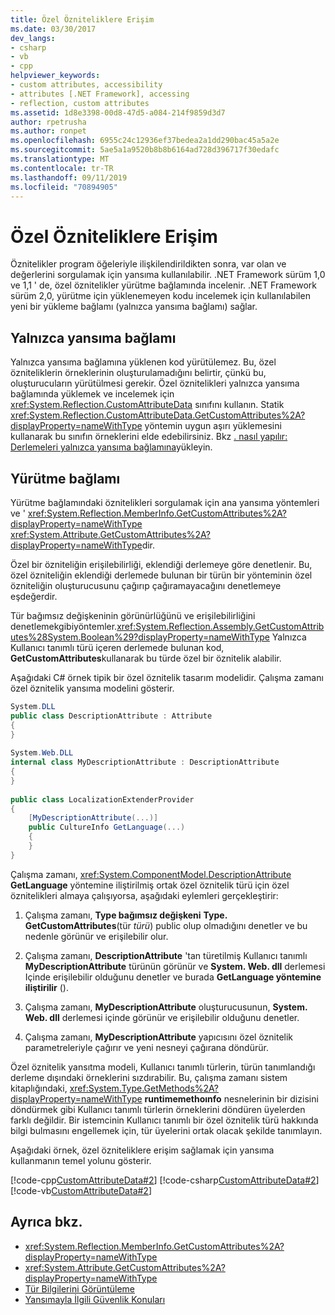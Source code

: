 ```yaml
---
title: Özel Özniteliklere Erişim
ms.date: 03/30/2017
dev_langs:
- csharp
- vb
- cpp
helpviewer_keywords:
- custom attributes, accessibility
- attributes [.NET Framework], accessing
- reflection, custom attributes
ms.assetid: 1d8e3398-00d8-47d5-a084-214f9859d3d7
author: rpetrusha
ms.author: ronpet
ms.openlocfilehash: 6955c24c12936ef37bedea2a1dd290bac45a5a2e
ms.sourcegitcommit: 5ae5a1a9520b8b8b6164ad728d396717f30edafc
ms.translationtype: MT
ms.contentlocale: tr-TR
ms.lasthandoff: 09/11/2019
ms.locfileid: "70894905"
---
```

# <a name="accessing-custom-attributes"></a>Özel Özniteliklere Erişim
Öznitelikler program öğeleriyle ilişkilendirildikten sonra, var olan ve değerlerini sorgulamak için yansıma kullanılabilir. .NET Framework sürüm 1,0 ve 1,1 ' de, özel öznitelikler yürütme bağlamında incelenir. .NET Framework sürüm 2,0, yürütme için yüklenemeyen kodu incelemek için kullanılabilen yeni bir yükleme bağlamı (yalnızca yansıma bağlamı) sağlar.  
  
## <a name="the-reflection-only-context"></a>Yalnızca yansıma bağlamı  
 Yalnızca yansıma bağlamına yüklenen kod yürütülemez. Bu, özel özniteliklerin örneklerinin oluşturulamadığını belirtir, çünkü bu, oluşturucuların yürütülmesi gerekir. Özel öznitelikleri yalnızca yansıma bağlamında yüklemek ve incelemek için <xref:System.Reflection.CustomAttributeData> sınıfını kullanın. Statik <xref:System.Reflection.CustomAttributeData.GetCustomAttributes%2A?displayProperty=nameWithType> yöntemin uygun aşırı yüklemesini kullanarak bu sınıfın örneklerini elde edebilirsiniz. Bkz [. nasıl yapılır: Derlemeleri yalnızca yansıma bağlamına](../../../docs/framework/reflection-and-codedom/how-to-load-assemblies-into-the-reflection-only-context.md)yükleyin.  
  
## <a name="the-execution-context"></a>Yürütme bağlamı  
 Yürütme bağlamındaki öznitelikleri sorgulamak için ana yansıma yöntemleri ve ' <xref:System.Reflection.MemberInfo.GetCustomAttributes%2A?displayProperty=nameWithType> <xref:System.Attribute.GetCustomAttributes%2A?displayProperty=nameWithType>dir.  
  
 Özel bir özniteliğin erişilebilirliği, eklendiği derlemeye göre denetlenir. Bu, özel özniteliğin eklendiği derlemede bulunan bir türün bir yönteminin özel özniteliğin oluşturucusunu çağırıp çağıramayacağını denetlemeye eşdeğerdir.  
  
 Tür bağımsız değişkeninin görünürlüğünü ve erişilebilirliğini denetlemekgibiyöntemler.<xref:System.Reflection.Assembly.GetCustomAttributes%28System.Boolean%29?displayProperty=nameWithType> Yalnızca Kullanıcı tanımlı türü içeren derlemede bulunan kod, **GetCustomAttributes**kullanarak bu türde özel bir öznitelik alabilir.  
  
 Aşağıdaki C# örnek tipik bir özel öznitelik tasarım modelidir. Çalışma zamanı özel öznitelik yansıma modelini gösterir.  
  
```csharp
System.DLL  
public class DescriptionAttribute : Attribute  
{  
}  
  
System.Web.DLL  
internal class MyDescriptionAttribute : DescriptionAttribute  
{  
}  
  
public class LocalizationExtenderProvider  
{  
    [MyDescriptionAttribute(...)]  
    public CultureInfo GetLanguage(...)  
    {  
    }  
}  
```  
  
 Çalışma zamanı, <xref:System.ComponentModel.DescriptionAttribute> **GetLanguage** yöntemine iliştirilmiş ortak özel öznitelik türü için özel öznitelikleri almaya çalışıyorsa, aşağıdaki eylemleri gerçekleştirir:  
  
1. Çalışma zamanı, **Type bağımsız değişkeni** **Type. GetCustomAttributes**(tür *türü*) public olup olmadığını denetler ve bu nedenle görünür ve erişilebilir olur.  
  
2. Çalışma zamanı, **DescriptionAttribute** 'tan türetilmiş Kullanıcı tanımlı **MyDescriptionAttribute** türünün görünür ve **System. Web. dll** derlemesi Içinde erişilebilir olduğunu denetler ve burada **GetLanguage yöntemine iliştirilir** ().  
  
3. Çalışma zamanı, **MyDescriptionAttribute** oluşturucusunun, **System. Web. dll** derlemesi içinde görünür ve erişilebilir olduğunu denetler.  
  
4. Çalışma zamanı, **MyDescriptionAttribute** yapıcısını özel öznitelik parametreleriyle çağırır ve yeni nesneyi çağırana döndürür.  
  
 Özel öznitelik yansıtma modeli, Kullanıcı tanımlı türlerin, türün tanımlandığı derleme dışındaki örneklerini sızdırabilir. Bu, çalışma zamanı sistem kitaplığındaki, <xref:System.Type.GetMethods%2A?displayProperty=nameWithType> **runtimemethoınfo** nesnelerinin bir dizisini döndürmek gibi Kullanıcı tanımlı türlerin örneklerini döndüren üyelerden farklı değildir. Bir istemcinin Kullanıcı tanımlı bir özel öznitelik türü hakkında bilgi bulmasını engellemek için, tür üyelerini ortak olacak şekilde tanımlayın.  
  
 Aşağıdaki örnek, özel özniteliklere erişim sağlamak için yansıma kullanmanın temel yolunu gösterir.  
  
 [!code-cpp[CustomAttributeData#2](../../../samples/snippets/cpp/VS_Snippets_CLR/CustomAttributeData/CPP/source2.cpp#2)]
 [!code-csharp[CustomAttributeData#2](../../../samples/snippets/csharp/VS_Snippets_CLR/CustomAttributeData/CS/source2.cs#2)]
 [!code-vb[CustomAttributeData#2](../../../samples/snippets/visualbasic/VS_Snippets_CLR/CustomAttributeData/VB/source2.vb#2)]  
  
## <a name="see-also"></a>Ayrıca bkz.

- <xref:System.Reflection.MemberInfo.GetCustomAttributes%2A?displayProperty=nameWithType>
- <xref:System.Attribute.GetCustomAttributes%2A?displayProperty=nameWithType>
- [Tür Bilgilerini Görüntüleme](../../../docs/framework/reflection-and-codedom/viewing-type-information.md)
- [Yansımayla İlgili Güvenlik Konuları](../../../docs/framework/reflection-and-codedom/security-considerations-for-reflection.md)
